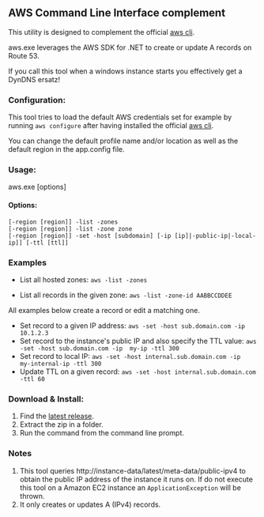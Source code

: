 ## AWS Command Line Interface complement

This utility is designed to complement the official [aws cli](http://aws.amazon.com/cli/).

aws.exe leverages the AWS SDK for .NET to create or update A records on Route 53.

If you call this tool when a windows instance starts you effectively get a DynDNS ersatz!

### Configuration:

This tool tries to load the default AWS credentials set for example by running `aws configure` after having installed the official [aws cli](http://aws.amazon.com/cli/).

You can change the default profile name and/or location as well as the default region in the app.config file.

### Usage:

aws.exe [options]
            
#### Options:
    
    [-region [region]] -list -zones
    [-region [region]] -list -zone zone
    [-region [region]] -set -host [subdomain] [-ip [ip]|-public-ip|-local-ip]] [-ttl [ttl]]

### Examples

- List all hosted zones:
    `aws -list -zones`

- List all records in the given zone:
    `aws -list -zone-id AABBCCDDEE`

All examples below create a record or edit a matching one.

- Set record to a given IP address: 
    `aws -set -host sub.domain.com -ip 10.1.2.3`
- Set record to the instance's public IP and also specify the TTL value: 
    `aws -set -host sub.domain.com -ip  my-ip -ttl 300`
- Set record to local IP: 
    `aws -set -host internal.sub.domain.com -ip  my-internal-ip -ttl 300`
- Update TTL on a given record: 
    `aws -set -host internal.sub.domain.com -ttl 60`

### Download & Install:

1. Find the [latest release](https://github.com/comsechq/aws-cli/releases).
2. Extract the zip in a folder.
3. Run the command from the command line prompt.

### Notes

1. This tool queries http://instance-data/latest/meta-data/public-ipv4 to obtain the public IP address of the instance it runs on. If do not execute this tool on a Amazon EC2 instance an `ApplicationException` will be thrown.
2. It only creates or updates A (IPv4) records.
